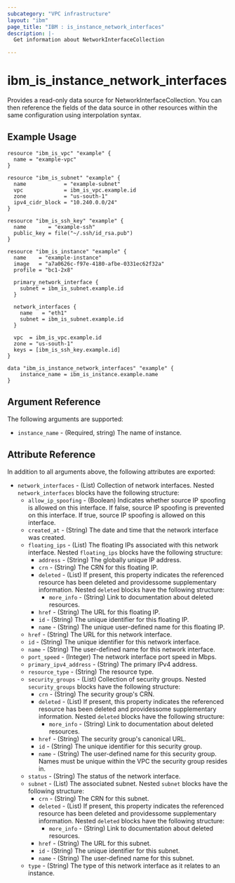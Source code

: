 ```yaml
---
subcategory: "VPC infrastructure"
layout: "ibm"
page_title: "IBM : is_instance_network_interfaces"
description: |-
  Get information about NetworkInterfaceCollection

---
```


# ibm_is_instance_network_interfaces

Provides a read-only data source for NetworkInterfaceCollection. You can then reference the fields of the data source in other resources within the same configuration using interpolation syntax.

## Example Usage

```hcl
resource "ibm_is_vpc" "example" {
  name = "example-vpc"
}

resource "ibm_is_subnet" "example" {
  name            = "example-subnet"
  vpc             = ibm_is_vpc.example.id
  zone            = "us-south-1"
  ipv4_cidr_block = "10.240.0.0/24"
}

resource "ibm_is_ssh_key" "example" {
  name       = "example-ssh"
  public_key = file("~/.ssh/id_rsa.pub")
}

resource "ibm_is_instance" "example" {
  name    = "example-instance"
  image   = "a7a0626c-f97e-4180-afbe-0331ec62f32a"
  profile = "bc1-2x8"

  primary_network_interface {
    subnet = ibm_is_subnet.example.id
  }

  network_interfaces {
    name   = "eth1"
    subnet = ibm_is_subnet.example.id
  }

  vpc  = ibm_is_vpc.example.id
  zone = "us-south-1"
  keys = [ibm_is_ssh_key.example.id]
}

data "ibm_is_instance_network_interfaces" "example" {
	instance_name = ibm_is_instance.example.name
}
```

## Argument Reference

The following arguments are supported:

- `instance_name` - (Required, string) The name of instance.

## Attribute Reference

In addition to all arguments above, the following attributes are exported:

- `network_interfaces` - (List) Collection of network interfaces. Nested `network_interfaces` blocks have the following structure:
	- `allow_ip_spoofing` - (Boolean) Indicates whether source IP spoofing is allowed on this interface. If false, source IP spoofing is prevented on this interface. If true, source IP spoofing is allowed on this interface.
	- `created_at` - (String) The date and time that the network interface was created.
	- `floating_ips` - (List) The floating IPs associated with this network interface. Nested `floating_ips` blocks have the following structure:
		- `address` - (String) The globally unique IP address.
		- `crn` - (String) The CRN for this floating IP.
		- `deleted` - (List) If present, this property indicates the referenced resource has been deleted and providessome supplementary information. Nested `deleted` blocks have the following structure:
			- `more_info` - (String) Link to documentation about deleted resources.
		- `href` - (String) The URL for this floating IP.
		- `id` - (String) The unique identifier for this floating IP.
		- `name` - (String) The unique user-defined name for this floating IP.
	- `href` - (String) The URL for this network interface.
	- `id` - (String) The unique identifier for this network interface.
	- `name` - (String) The user-defined name for this network interface.
	- `port_speed` - (Integer) The network interface port speed in Mbps.
	- `primary_ipv4_address` - (String) The primary IPv4 address.
	- `resource_type` - (String) The resource type.
	- `security_groups` - (List) Collection of security groups. Nested `security_groups` blocks have the following structure:
		- `crn` - (String) The security group's CRN.
		- `deleted` - (List) If present, this property indicates the referenced resource has been deleted and providessome supplementary information. Nested `deleted` blocks have the following structure:
			- `more_info` - (String) Link to documentation about deleted resources.
		- `href` - (String) The security group's canonical URL.
		- `id` - (String) The unique identifier for this security group.
		- `name` - (String) The user-defined name for this security group. Names must be unique within the VPC the security group resides in.
	- `status` - (String) The status of the network interface.
	- `subnet` - (List) The associated subnet. Nested `subnet` blocks have the following structure:
		- `crn` - (String) The CRN for this subnet.
		- `deleted` - (List) If present, this property indicates the referenced resource has been deleted and providessome supplementary information. Nested `deleted` blocks have the following structure:
			- `more_info` - (String) Link to documentation about deleted resources.
		- `href` - (String) The URL for this subnet.
		- `id` - (String) The unique identifier for this subnet.
		- `name` - (String) The user-defined name for this subnet.
	- `type` - (String) The type of this network interface as it relates to an instance.
